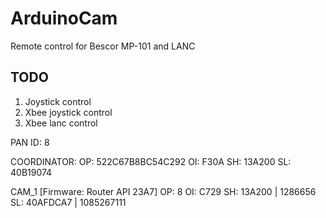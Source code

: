 # ArduinoCam

Remote control for Bescor MP-101 and LANC

## TODO

1. Joystick control
2. Xbee joystick control
3. Xbee lanc control

PAN ID: 8

COORDINATOR:
  OP: 522C67B8BC54C292
  OI: F30A
  SH: 13A200
  SL: 40B19074

CAM_1 [Firmware: Router API 23A7]
  OP: 8
  OI: C729
  SH: 13A200 | 1286656
  SL: 40AFDCA7 | 1085267111
